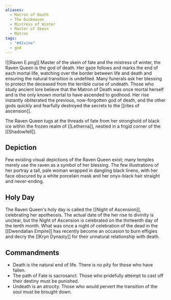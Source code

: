 ```yaml
---
aliases:
  - Matron of Death
  - The Duskmaven
  - Mistress of Winter
  - Master of Skein
  - Matron
tags:
  - "#divine"
  - god
---
```

![[Raven E.png]]
Master of the skein of fate and the mistress of winter, the Raven Queen is the god of death. Her gaze follows and marks the end of each mortal life, watching over the border between life and death and ensuring the natural transition is undefiled. Many funerals ask her blessing to protect the deceased from the terrible curse of undeath. Those who study ancient lore believe that the Matron of Death was once mortal herself and is the only known mortal to have ascended to godhood. Her rise instantly obliterated the previous, now-forgotten god of death, and the other gods quickly and fearfully destroyed the secrets to the [[rites of ascension]].

The Raven Queen tugs at the threads of fate from her stronghold of black ice within the frozen realm of [[Letherna]], nestled in a frigid corner of the [[Shadowfell]].
## Depiction
Few existing visual depictions of the Raven Queen exist; many temples merely use the raven as a symbol of her blessing. The few illustrations of her portray a tall, pale woman wrapped in dangling black linens, with her face obscured by a white porcelain mask and her onyx-black hair straight and never-ending.
## Holy Day
The Raven Queen's holy day is called the [[Night of Ascension]], celebrating her apotheosis. The actual date of the her rise to divinity is unclear, but the Night of Ascension is celebrated on the thirteenth day of the tenth month. What was once a night of celebration of the dead in the [[Dwendalian Empire]] has recently become an occasion to burn effigies and decry the [[Kryn Dynasty]] for their unnatural relationship with death.
## Commandments
- Death is the natural end of life. There is no pity for those who have fallen.
- The path of Fate is sacrosanct. Those who pridefully attempt to cast off their destiny must be punished.
- Undeath is an atrocity. Those who would pervert the transition of the soul must be brought down.
